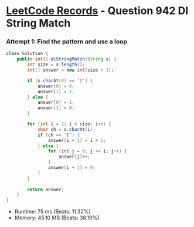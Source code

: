 # [LeetCode Records](../../README.md) - Question 942 DI String Match

### Attempt 1: Find the pattern and use a loop
```java
class Solution {
    public int[] diStringMatch(String s) {
        int size = s.length();
        int[] answer = new int[size + 1];

        if (s.charAt(0) == 'I') {
            answer[0] = 0;
            answer[1] = 1;
        } else {
            answer[0] = 1;
            answer[1] = 0;
        }

        for (int i = 1; i < size; i++) {
            char ch = s.charAt(i);
            if (ch == 'I') {
                answer[i + 1] = i + 1;
            } else {
                for (int j = 0; j <= i; j++) {
                    answer[j]++;
                }
                answer[i + 1] = 0;
            }
        }
        
        return answer;
    }
}
```
- Runtime: 75 ms (Beats: 11.32%)
- Memory: 45.10 MB (Beats: 38.19%)

<br>
